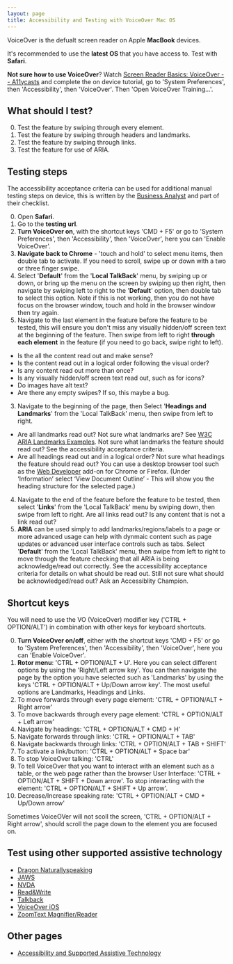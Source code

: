 ```yaml
---
layout: page
title: Accessibility and Testing with VoiceOver Mac OS
---
```


VoiceOver is the defualt screen reader on Apple **MacBook** devices. 

It's recommended to use the **latest OS** that you have access to. Test with **Safari**.

**Not sure how to use VoiceOver**? Watch [Screen Reader Basics: VoiceOver -- A11ycasts](https://www.youtube.com/watch?list=PLNYkxOF6rcICWx0C9LVWWVqvHlYJyqw7g&params=OAFIAVgF&v=5R-6WvAihms&mode=NORMAL&app=desktop) and complete the on device tutorial, go to 'System Preferences', then 'Accessibility', then 'VoiceOver'. Then 'Open VoiceOver Training...'. 

## What should I test?
0. Test the feature by swiping through every element.
1. Test the feature by swiping through headers and landmarks.
2. Test the feature by swiping through links.
2. Test the feature for use of ARIA.

## Testing steps

The accessibility acceptance criteria can be used for additional manual testing steps on device, this is written by the [Business Analyst](accessibility-news-and-business-analysts) and part of their checklist.

0. Open **Safari**.
1. Go to the **testing url**.
0. **Turn VoiceOver on**, with the shortcut keys 'CMD + F5' or go to 'System Preferences', then 'Accessibility', then 'VoiceOver', here you can 'Enable VoiceOver'. 
1. **Navigate back to Chrome** - 'touch and hold' to select menu items, then double tab to activate. If you need to scroll, swipe up or down with a two or three finger swipe.
2. Select '**Default**' from the '**Local TalkBack**' menu, by swiping up or down, or bring up the menu on the screen by swiping up then right, then navigate by swiping left to right to the '**Default**' option, then double tab to select this option. Note if this is not working, then you do not have focus on the browser window, touch and hold in the browser window then try again.
2. Navigate to the last element in the feature before the feature to be tested, this will ensure you don't miss any visually hidden/off screen text at the beginning of the feature. Then swipe from left to right **through each element** in the feature (if you need to go back, swipe right to left). 
- Is the all the content read out and make sense? 
- Is the content read out in a logical order following the visual order? 
- Is any content read out more than once?
- Is any visually hidden/off screen text read out, such as for icons?
- Do images have alt text?
- Are there any empty swipes? If so, this maybe a bug.
3. Navigate to the beginning of the page, then Select '**Headings and Landmarks**' from the 'Local TalkBack' menu, then swipe from left to right.
- Are all landmarks read out? Not sure what landmarks are? See [W3C ARIA Landmarks Examples](https://w3c.github.io/aria-practices/examples/landmarks/index.html). Not sure what landmarks the feature should read out? See the accessibility acceptance criteria.
- Are all headings read out and in a logical order? Not sure what headings the feature should read out? You can use a desktop browser tool such as the [Web Developer](https://chrome.google.com/webstore/detail/web-developer/bfbameneiokkgbdmiekhjnmfkcnldhhm) add-on for Chrome or Firefox. (Under ‘Information’ select ‘View Document Outline’ - This will show you the heading structure for the selected page.) 
4. Navigate to the end of the feature before the feature to be tested, then select '**Links**' from the 'Local TalkBack' menu by swiping down, then swipe from left to right. Are all links read out? Is any content that is not a link read out?
5. **ARIA** can be used simply to add landmarks/regions/labels to a page or more advanced usage can help with dynmaic content such as page updates or advanced user interface controls such as tabs. Select '**Default**' from the 'Local TalkBack' menu, then swipe from left to right to move through the feature checking that all ARIA is being acknowledge/read out correctly. See the accessibility acceptance criteria for details on what should be read out. Still not sure what should be acknowledged/read out? Ask an Accessiblity Champion.

## Shortcut keys
You will need to use the VO (VoiceOver) modifier key ('CTRL + OPTION/ALT') in combination with other keys for keyboard shortcuts.

0. **Turn VoiceOver on/off**, either with the shortcut keys 'CMD + F5' or go to 'System Preferences', then 'Accessibility', then 'VoiceOver', here you can 'Enable VoiceOver'. 
1. **Rotor menu**: 'CTRL + OPTION/ALT + U'. Here you can select different options by using the 'Right/Left arrow key'. You can then navigate the page by the option you have selected such as 'Landmarks' by using the keys 'CTRL + OPTION/ALT + Up/Down arrow key'. The most useful options are Landmarks, Headings and Links.
2. To move forwards through every page element: 'CTRL + OPTION/ALT + Right arrow'
3. To move backwards through every page element: 'CTRL + OPTION/ALT + Left arrow'
4. Navigate by headings: 'CTRL + OPTION/ALT + CMD + H'
5. Navigate forwards through links: 'CTRL + OPTION/ALT + TAB'
6. Navigate backwards through links: 'CTRL + OPTION/ALT + TAB + SHIFT'
7. To activate a link/button: 'CTRL + OPTION/ALT + Space bar'
8. To stop VoiceOver talking: 'CTRL'
9. To tell VoiceOver that you want to interact with an element such as a table, or the web page rather than the browser User Interface: 'CTRL + OPTION/ALT + SHIFT + Down arrow'. To stop interacting with the element: 'CTRL + OPTION/ALT + SHIFT + Up arrow'.
10. Decrease/Increase speaking rate: 'CTRL + OPTION/ALT + CMD + Up/Down arrow'

Sometimes VoiceOVer will not scoll the screen, 'CTRL + OPTION/ALT + Right arrow', should scroll the page down to the element you are focused on.

## Test using other supported assistive technology

- [Dragon Naturallyspeaking](accessibility-and-testing-with-dragon)
- [JAWS](accessibility-and-testing-with-jaws)
- [NVDA](accessibility-and-testing-with-nvda)
- [Read&Write](accessibility-and-testing-with-read-and-write)
- [Talkback](accessibility-and-testing-with-talkback)
- [VoiceOver iOS](accessibility-and-testing-with-voiceover-ios)
- [ZoomText Magnifier/Reader](accessibility-and-testing-with-zoomtext)

## Other pages

- [Accessibility and Supported Assistive Technology](accessibility-and-supported-assistive-technology)